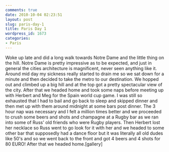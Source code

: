 ```yaml
---
comments: true
date: 2010-10-04 02:23:51
layout: post
slug: paris-day-1
title: Paris Day 1
wordpress_id: 1673
categories:
- Paris
---
```


Woke up late and did a long walk towards Notre Dame and the little thing on the hill.  Notre Dame is pretty impressive as to be expected, and just in general the cities architecture is magnificent, never seen anything like it.  Around mid day my sickness really started to drain me so we sat down for a minute and then decided to take the metro to our destination.  We hopped out and climbed up a big hill and at the top got a pretty spectacular view of the city.  After that we headed home and took some naps before meeting up with Herbert and Meg for the Spain world cup game.  I was still so exhausted that I had to bail and go back to sleep and skipped dinner and then met up with them around midnight at some bars post dinner.  The 3 hour nap was necessary and I felt a million times better and we proceeded to crush some beers and shots and champagne at a Rugby bar as we ran into some of Russ' old friends who were Rugby players.  Then Herbert lost her necklace so Russ went to go look for it with her and we headed to some other bar that supposedly had a dance floor but it was literally all old dudes like 50's and so we went back to the front and got 4 beers and 4 shots for 80 EURO!  After that we headed home.[gallery]
